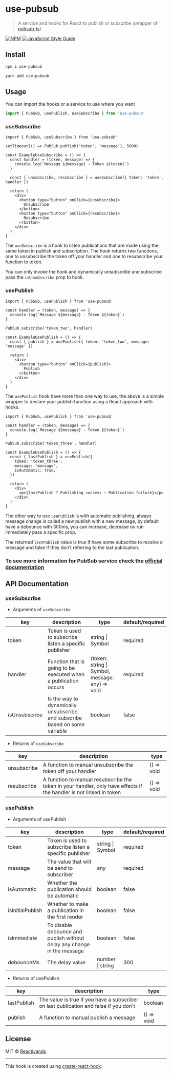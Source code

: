 # use-pubsub

> A service and hooks for React to publish or subscribe (wrapper of [pubsub-js](https://github.com/mroderick/PubSubJS))

[![NPM](https://img.shields.io/npm/v/use-pubsub.svg)](https://www.npmjs.com/package/use-pubsub) [![JavaScript Style Guide](https://img.shields.io/badge/code_style-standard-brightgreen.svg)](https://standardjs.com)

## Install

```bash
npm i use-pubsub
```
```bash
yarn add use-pubsub
```

## Usage

You can import the hooks or a service to use where you want

```ts
import { PubSub, usePublish, useSubscribe } from 'use-pubsub'
```

### useSubscribe
```tsx
import { PubSub, useSubscribe } from 'use-pubsub'

setTimeout(() => PubSub.publish('token', 'message'), 5000)

const ExampleUseSubscribe = () => {
  const handler = (token, message) => {
    console.log(`Message ${message} - Token ${token}`)
  }

  const { unsubscribe, resubscribe } = useSubscribe({ token: 'token', handler })

  return (
    <div>
      <button type="button" onClick={unsubscribe}>
        Unsubscribe
      </button>
      <button type="button" onClick={resubscribe}>
        Resubscribe
      </button>
    </div>
  )
}
```

The `useSubscribe` is a hook to listen publications that are made using the same
token in publish and subscription. The hook returns two functions, one to
unsubscribe the token off your handler and one to resubscribe your function to
token.

You can only invoke the hook and dynamically unsubscribe and subscribe pass the
`isUnsubscribe` prop to hook.

### usePublish
```tsx
import { PubSub, usePublish } from 'use-pubsub'

const handler = (token, message) => {
  console.log(`Message ${message} - Token ${token}`)
}

PubSub.subscribe('token_two', handler)

const ExampleUsePublish = () => {
  const { publish } = usePublish({ token: 'token_two', message: 'message' })

  return (
    <div>
      <button type="button" onClick={publish}>
        Publish
      </button>
    </div>
  )
}
```

The `usePublish` hook have more than one way to use, the above is a simple wrapper
to declare your publish function using a React approach with hooks.

```tsx
import { PubSub, usePublish } from 'use-pubsub'

const handler = (token, message) => {
  console.log(`Message ${message} - Token ${token}`)
}

PubSub.subscribe('token_three', handler)

const ExampleUsePublish = () => {
  const { lastPublish } = usePublish({
    token: 'token_three',
    message: 'message',
    isAutomatic: true,
  })

  return (
    <div>
      <p>{lastPublish ? Publishing success : Publication failure}</p>
    </div>
  )
}
```

The other way to use `usePublish` is with automatic publishing, always message
change is called a new publish with a new message, by default have a debounce with
300ms, you can increase, decrease ou run immediately pass a specific prop.

The returned `lastPublish` value is true if have some subscribe to receive a
message and false if they don't referring to the last publication.

### To see more information for PubSub service check the [official documentation](https://github.com/mroderick/PubSubJS)

## API Documentation

### useSubscribe

* Arguments of `useSubscribe`

key | description | type | default/required
----|-------------|------|------|
token | Token is used to subscribe listen a specific publisher | string \| Symbol | required
handler | Function that is going to be executed when a publication occurs | (token: string \| Symbol, message: any) => void | required
isUnsubscribe | Is the way to dynamically unsubscribe and subscribe based on some variable | boolean | false

* Returns of `useSubscribe`

key | description | type
----|-------------|-------------
unsubscribe | A function to manual unsubscribe the token off your handler | () => void
resubscribe | A function to manual resubscribe the token in your handler, only have effects if the handler is not linked in token  | () => void

### usePublish

* Arguments of usePublish

key | description | type | default/required
----|-------------|------|-------
token | Token is used to subscribe listen a specific publisher | string \| Symbol | required
message | The value that will be send to subscriber | any | required
isAutomatic | Whether the publication should be automatic | boolean | false
isInitialPublish | Whether to make a publication in the first render | boolean | false
isImmediate | To disable debounce and publish without delay any change in the message | boolean | false
debounceMs | The delay value | number \| string | 300

* Returns of usePublish

key | description | type
----|-------------|-------------
lastPublish | The value is true if you have a subscriber on last publication and false if you don't | boolean
publish | A function to manual publish a message | () => void

## License

MIT © [Reactivando](https://github.com/reactivando/use-pubsub/LICENSE)

---

This hook is created using [create-react-hook](https://github.com/hermanya/create-react-hook).
